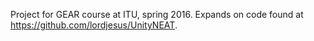 Project for GEAR course at ITU, spring 2016. Expands on code found at https://github.com/lordjesus/UnityNEAT.